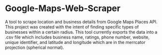 # Google-Maps-Web-Scraper
A tool to scrape location and business details from Google Maps Places API. This project was created with the intent of finding specific types of businesses within a certain radius. This tool currently exports the data into a .csv file which includes business name, ratings, phone number, website, unique identifier, and latitude and longitude which are in the merrcator projection (spherical normal).
